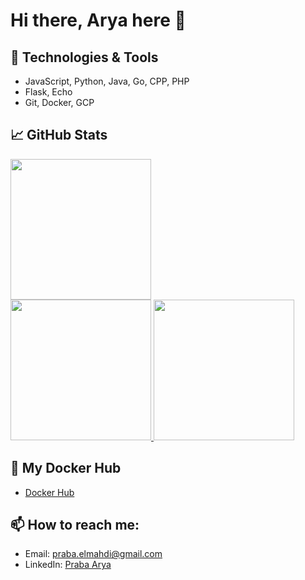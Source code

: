 # Hi there, Arya here 👋

## 🔧 Technologies & Tools
- JavaScript, Python, Java, Go, CPP, PHP
- Flask, Echo
- Git, Docker, GCP
  
## 📈 GitHub Stats
<a href="https://github.com/riyanatsil">
  <img height="225em" src="http://github-profile-summary-cards.vercel.app/api/cards/profile-details?username=riyanatsil&theme=aura"/>
</a><br/>
<a href="https://github.com/aryaelmahdi">
   <img height="225em" src="http://github-profile-summary-cards.vercel.app/api/cards/repos-per-language?username=aryaelmahdi&theme=aura"/>
   <img height="225em" src="http://github-profile-summary-cards.vercel.app/api/cards/most-commit-language?username=aryaelmahdi&theme=aura"/>
</a><br/>

## 📝 My Docker Hub
- [Docker Hub](https://hub.docker.com/search?q=aryaelmahdi)

## 📫 How to reach me:
- Email: [praba.elmahdi@gmail.com](mailto:praba.elmahdi@gmail)
- LinkedIn: [Praba Arya](https://linkedin.com/in/prabarya)
